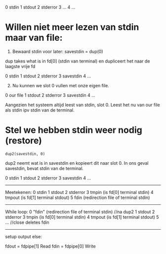 



0 stdin
1 stdout
2 stderror
3 ...
4 ...


# Willen niet meer lezen van stdin maar van file:
1. Bewaard stdin voor later:
    savestdin = dup(0)

dup takes what is in fd[0] (stdin van terminal) en dupliceert het naar de laagste vrije fd

0 stdin
1 stdout
2 stderror
3 savestdin
4 ...

2. Nu kunnen we slot 0 vullen met onze eigen file.

0 our file
1 stdout
2 stderror
3 savestdin
4 ...

Aangezien het systeem altijd leest van stdin, slot 0. Leest het nu van our file als stdin ipv stdin van de terminal.


# Stel we hebben stdin weer nodig (restore)

    dup2(savestdin, 0)

dup2 neemt wat is in savestdin en kopieert dit naar slot 0.
In ons geval savestdin, bevat stdin van de terminal. 

0 stdin
1 stdout
2 stderror
3 savestdin
4 ...




----
Meetekenen:
0 stdin
1 stdout
2 stderror
3 tmpin                 (is fd[0] terminal stdin)
4 tmpout                (is fd[1] terminal stdout)
5 fdin                  (redirection file of terminal stdin)

-------
While loop:
0 "fdin"                  (redirection file of terminal stdin)   //na dup2
1 stdout
2 stderror
3 tmpin                 (is fd[0] terminal stdin)
4 tmpout                (is fd[1] terminal stdout)
5 ...                                                         //close deletes fdin

-----
setup output else:

fdout = fdpipe[1]               Read
fdin = fdpipe[0]                Write





